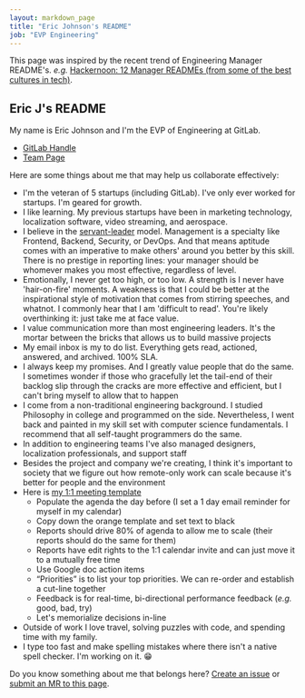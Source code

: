 ```yaml
---
layout: markdown_page
title: "Eric Johnson's README"
job: "EVP Engineering"
---
```


This page was inspired by the recent trend of Engineering Manager README's. _e.g._ [Hackernoon: 12 Manager READMEs (from some of the best cultures in tech)](https://hackernoon.com/12-manager-readmes-from-silicon-valleys-top-tech-companies-26588a660afe).

## Eric J's README

My name is Eric Johnson and I'm the EVP of Engineering at GitLab.

* [GitLab Handle](https://gitlab.com/edjdev)
* [Team Page](/company/team/#edjdev)

Here are some things about me that may help us collaborate effectively:

* I'm the veteran of 5 startups (including GitLab). I've only ever worked for startups. I'm geared for growth.
* I like learning. My previous startups have been in marketing technology, localization software, video streaming, and aerospace.
* I believe in the [servant-leader](https://en.wikipedia.org/wiki/Servant_leadership) model. Management is a specialty like Frontend, Backend, Security, or DevOps. And that means aptitude comes with an imperative to make others' around you better by this skill. There is no prestige in reporting lines: your manager should be whomever makes you most effective, regardless of level.
* Emotionally, I never get too high, or too low. A strength is I never have 'hair-on-fire' moments. A weakness is that I could be better at the inspirational style of motivation that comes from stirring speeches, and whatnot. I commonly hear that I am 'difficult to read'. You're likely overthinking it: just take me at face value.
* I value communication more than most engineering leaders. It's the mortar between the bricks that allows us to build massive projects
* My email inbox is my to do list. Everything gets read, actioned, answered, and archived. 100% SLA.
* I always keep my promises. And I greatly value people that do the same. I sometimes wonder if those who gracefully let the tail-end of their backlog slip through the cracks are more effective and efficient, but I can't bring myself to allow that to happen
* I come from a non-traditional engineering background. I studied Philosophy in college and programmed on the side. Nevertheless, I went back and painted in my skill set with computer science fundamentals. I recommend that all self-taught programmers do the same.
* In addition to engineering teams I've also managed designers, localization professionals, and support staff
* Besides the project and company we're creating, I think it's important to society that we figure out how remote-only work can scale because it's better for people and the environment
* Here is [my 1:1 meeting template](https://docs.google.com/document/d/1vWm7-lmpqghoElckd02puqsKDNT6aCJInuZcfkdtvwQ/edit)
  * Populate the agenda the day before (I set a 1 day email reminder for myself in my calendar)
  * Copy down the orange template and set text to black
  * Reports should drive 80% of agenda to allow me to scale (their reports should do the same for them)
  * Reports have edit rights to the 1:1 calendar invite and can just move it to a mutually free time
  * Use Google doc action items
  * “Priorities” is to list your top priorities. We can re-order and establish a cut-line together
  * Feedback is for real-time, bi-directional performance feedback (_e.g._ good, bad, try)
  * Let's memorialize decisions in-line
* Outside of work I love travel, solving puzzles with code, and spending time with my family.
* I type too fast and make spelling mistakes where there isn't a native spell checker. I'm working on it. 😁

Do you know something about me that belongs here? [Create an issue](https://gitlab.com/gitlab-com/www-gitlab-com/issues/new?issue) or [submit an MR to this page](https://gitlab.com/gitlab-com/www-gitlab-com/blob/master/source/handbook/engineering/erics-readme/index.html.md).
